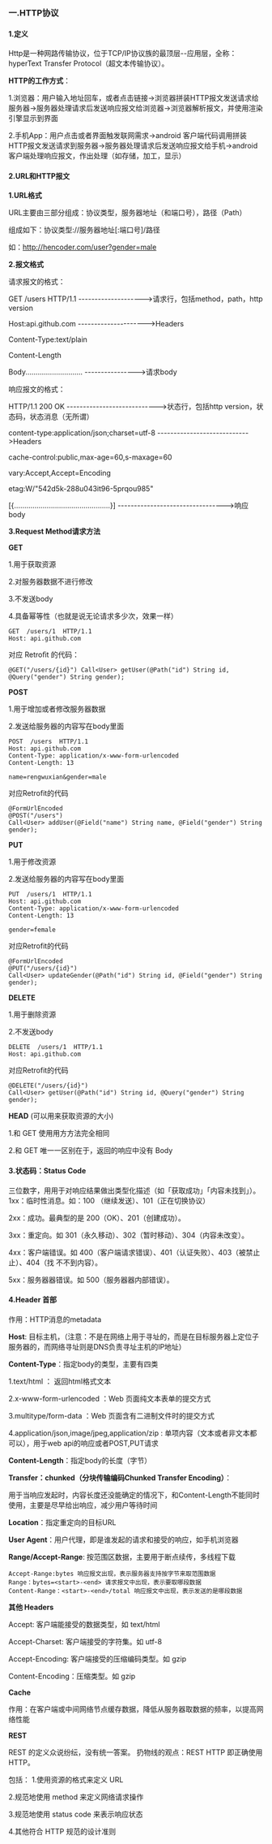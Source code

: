 ### 一.HTTP协议

#### 1.定义

Http是一种网路传输协议，位于TCP/IP协议族的最顶层--应用层，全称：hyperText Transfer Protocol（超文本传输协议）。

**HTTP的工作方式**：

1.浏览器：用户输入地址回车，或者点击链接->浏览器拼装HTTP报文发送请求给服务器->服务器处理请求后发送响应报文给浏览器->浏览器解析报文，并使用渲染引擎显示到界面

2.手机App：用户点击或者界面触发联网需求->android 客户端代码调用拼装HTTP报文发送请求到服务器->服务器处理请求后发送响应报文给手机->android客户端处理响应报文，作出处理（如存储，加工，显示）

#### 2.URL和HTTP报文

**1.URL格式**

URL主要由三部分组成：协议类型，服务器地址（和端口号），路径（Path）

组成如下：协议类型://服务器地址[:端口号]/路径

如：http://hencoder.com/user?gender=male

**2.报文格式**

请求报文的格式：

GET /users HTTP/1.1       -------------------->请求行，包括method，path，http version

Host:api.github.com       --------------------->Headers

Content-Type:text/plain

Content-Length

Body............................         ---------------->请求body

响应报文的格式：

HTTP/1.1 200 OK                       ---------------------------->状态行，包括http version，状态码，状态消息（无所谓）

content-type:application/json;charset=utf-8                     ---------------------------->Headers

cache-control:public,max-age=60,s-maxage=60

vary:Accept,Accept=Encoding

etag:W/"542d5k-288u043it96-5prqou985"



[{...............................................}]                                --------------------------------->响应body

**3.Request Method请求方法**

**GET**

1.用于获取资源

2.对服务器数据不进行修改

3.不发送body

4.具备幂等性（也就是说无论请求多少次，效果一样）

```
GET  /users/1  HTTP/1.1 
Host: api.github.com
```

对应 Retroﬁt 的代码：

```
@GET("/users/{id}") Call<User> getUser(@Path("id") String id, @Query("gender") String gender);
```

**POST**

1.用于增加或者修改服务器数据

2.发送给服务器的内容写在body里面

```
POST  /users  HTTP/1.1 
Host: api.github.com 
Content-Type: application/x-www-form-urlencoded 
Content-Length: 13

name=rengwuxian&gender=male
```

对应Retrofit的代码

```
@FormUrlEncoded 
@POST("/users")
Call<User> addUser(@Field("name") String name, @Field("gender") String gender);
```

**PUT**

1.用于修改资源

2.发送给服务器的内容写在body里面

```
PUT  /users/1  HTTP/1.1 
Host: api.github.com 
Content-Type: application/x-www-form-urlencoded
Content-Length: 13

gender=female
```

对应Retrofit的代码

```
@FormUrlEncoded 
@PUT("/users/{id}") 
Call<User> updateGender(@Path("id") String id, @Field("gender") String gender);
```

**DELETE**

1.用于删除资源

2.不发送body

```
DELETE  /users/1  HTTP/1.1 
Host: api.github.com
```

对应Retrofit的代码

```
@DELETE("/users/{id}")
Call<User> getUser(@Path("id") String id, @Query("gender") String gender);
```

**HEAD** (可以用来获取资源的大小)

1.和 GET 使⽤用⽅方法完全相同

2.和 GET 唯⼀一区别在于，返回的响应中没有 Body 



#### 3.状态码：Status Code

三位数字，⽤用于对响应结果做出类型化描述（如「获取成功」「内容未找到」）。
1xx：临时性消息。如：100 （继续发送）、101（正在切换协议） 

2xx：成功。最典型的是 200（OK）、201（创建成功）。

3xx：重定向。如 301（永久移动）、302（暂时移动）、304（内容未改变）。 

4xx：客户端错误。如 400（客户端请求错误）、401（认证失败）、403（被禁⽌止）、404（找 不不到内容）。

5xx：服务器器错误。如 500（服务器器内部错误）。

#### 4.Header 首部 

作用：HTTP消息的metadata

**Host**: 目标主机，（注意：不是在网络上用于寻址的，而是在目标服务器上定位子服务器的，而网络寻址则是DNS负责寻址主机的IP地址）

**Content-Type**：指定body的类型，主要有四类

1.text/html ： 返回html格式文本

2.x-www-form-urlencoded ：Web 页面纯文本表单的提交方式

3.multitype/form-data ：Web 页面含有二进制文件时的提交方式

4.application/json,image/jpeg,application/zip : 单项内容（文本或者非文本都可以），用于web api的响应或者POST,PUT请求

**Content-Length**：指定body的长度（字节）

**Transfer：chunked（分块传输编码Chunked Transfer Encoding）**：

用于当响应发起时，内容长度还没能确定的情况下，和Content-Length不能同时使用，主要是尽早给出响应，减少用户等待时间

**Location**：指定重定向的目标URL

**User Agent**：用户代理，即是谁发起的请求和接受的响应，如手机浏览器

**Range/Accept-Range**: 按范围区数据，主要用于断点续传，多线程下载

```
Accept-Range:bytes 响应报文出现，表示服务器支持按字节来取范围数据
Range：bytes=<start>-<end> 请求报文中出现，表示要取哪段数据
Content-Range：<start>-<end>/total 响应报文中出现，表示发送的是哪段数据
```

**其他 Headers** 

Accept: 客户端能接受的数据类型，如 text/html 

Accept-Charset: 客户端接受的字符集。如 utf-8

Accept-Encoding: 客户端接受的压缩编码类型。如 gzip 

Content-Encoding：压缩类型。如 gzip

**Cache** 

作用：在客户端或中间网络节点缓存数据，降低从服务器取数据的频率，以提高网络性能

**REST** 

REST 的定义众说纷纭，没有统一答案。
扔物线的观点：REST HTTP 即正确使用 HTTP。

包括：
1.使用资源的格式来定义 URL

2.规范地使用 method 来定义网络请求操作 

3.规范地使用 status code 来表示响应状态 

4.其他符合 HTTP 规范的设计准则

